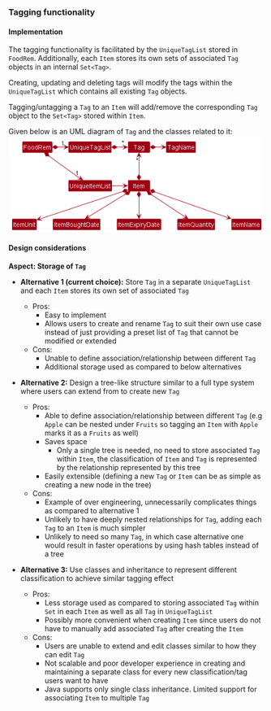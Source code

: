 <!-- markdownlint-disable-file first-line-h1 -->
### Tagging functionality

#### Implementation

The tagging functionality is facilitated by the `UniqueTagList` stored in `FoodRem`.
Additionally, each `Item` stores its own sets of associated `Tag` objects in an internal `Set<Tag>`.

Creating, updating and deleting tags will modify the tags within the `UniqueTagList` which contains all existing `Tag` objects.

Tagging/untagging a `Tag` to an `Item` will add/remove the corresponding `Tag` object to the `Set<Tag>` stored within `Item`.

Given below is an UML diagram of `Tag` and the classes related to it:
![model_diagram](../images/BetterModelClassDiagram.png)

#### Design considerations

**Aspect: Storage of `Tag`**

* **Alternative 1 (current choice):**
Store `Tag` in a separate `UniqueTagList` and each `Item` stores its own set of associated `Tag`

    * Pros:
      * Easy to implement
      * Allows users to create and rename `Tag` to suit their own use case instead of just providing a preset list of `Tag` that cannot be modified or extended
    * Cons:
      * Unable to define association/relationship between different `Tag`
      * Additional storage used as compared to below alternatives

* **Alternative 2:** Design a tree-like structure similar to a full type system where users can extend from to create new `Tag`
    * Pros:
      * Able to define association/relationship between different `Tag` (e.g `Apple` can be nested under `Fruits` so tagging an `Item` with `Apple` marks it as a `Fruits` as well)
      * Saves space
        * Only a single tree is needed, no need to store associated `Tag` within `Item`, the classification of `Item` and `Tag` is represented by the relationship represented by this tree
      * Easily extensible (defining a new `Tag` or `Item` can be as simple as creating a new node in the tree)
    * Cons:
      * Example of over engineering, unnecessarily complicates things as compared to alternative 1
      * Unlikely to have deeply nested relationships for `Tag`, adding each `Tag` to an `Item` is much simpler
      * Unlikely to need so many `Tag`, in which case alternative one would result in faster operations by using hash tables instead of a tree
* **Alternative 3:** Use classes and inheritance to represent different classification to achieve similar tagging effect
    * Pros:
      * Less storage used as compared to storing associated `Tag` within `Set` in each `Item` as well as all `Tag` in `UniqueTagList`
      * Possibly more convenient when creating `Item` since users do not have to manually add associated `Tag` after creating the `Item`
    * Cons:
      * Users are unable to extend and edit classes similar to how they can edit `Tag`
      * Not scalable and poor developer experience in creating and maintaining a separate class for every new classification/tag users want to have
      * Java supports only single class inheritance. Limited support for associating `Item` to multiple `Tag`
